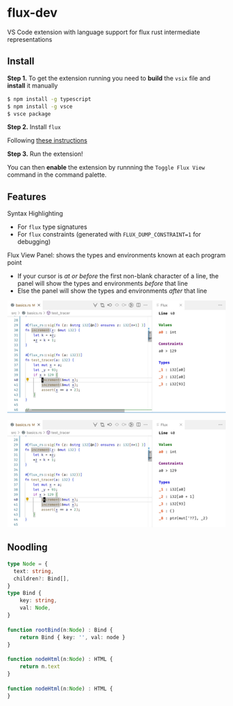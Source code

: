# flux-dev

VS Code extension with language support for flux rust intermediate representations

## Install

**Step 1.** To get the extension running you need to **build** the `vsix` file and **install** it manually

```bash
$ npm install -g typescript
$ npm install -g vsce
$ vsce package
```

**Step 2.** Install `flux`

Following [these instructions](https://flux-rs.github.io/flux/guide/install.html)

**Step 3.** Run the extension!

You can then **enable** the extension by runnning the `Toggle Flux View` command in the command palette.

## Features

Syntax Highlighting

- For `flux` type signatures
- For `flux` constraints (generated with `FLUX_DUMP_CONSTRAINT=1` for debugging)

Flux View Panel: shows the types and environments known at each program point

- If your cursor is _at or before_ the first non-blank character of a line, the panel will show the types and environments _before_ that line
- Else the panel will show the types and environments _after_ that line

![Before Statement](static/flux_view_start.jpg)

![After Statement](static/flux_view_end.jpg)



## Noodling


```typescript
type Node = {
  text: string,
  children?: Bind[],
}
type Bind {
    key: string,
    val: Node,
}

function rootBind(n:Node) : Bind {
    return Bind { key: '', val: node }
}

function nodeHtml(n:Node) : HTML {
    return n.text
}

function nodeHtml(n:Node) : HTML {
}
```